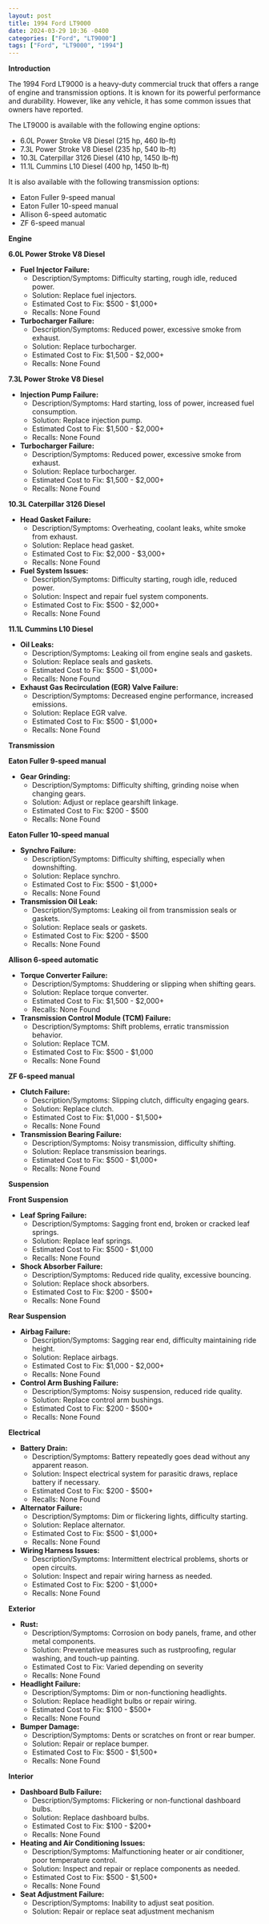 ```yaml
---
layout: post
title: 1994 Ford LT9000
date: 2024-03-29 10:36 -0400
categories: ["Ford", "LT9000"]
tags: ["Ford", "LT9000", "1994"]
---
```

**Introduction**

The 1994 Ford LT9000 is a heavy-duty commercial truck that offers a range of engine and transmission options. It is known for its powerful performance and durability. However, like any vehicle, it has some common issues that owners have reported.

The LT9000 is available with the following engine options:

* 6.0L Power Stroke V8 Diesel (215 hp, 460 lb-ft)
* 7.3L Power Stroke V8 Diesel (235 hp, 540 lb-ft)
* 10.3L Caterpillar 3126 Diesel (410 hp, 1450 lb-ft)
* 11.1L Cummins L10 Diesel (400 hp, 1450 lb-ft)

It is also available with the following transmission options:

* Eaton Fuller 9-speed manual
* Eaton Fuller 10-speed manual
* Allison 6-speed automatic
* ZF 6-speed manual

**Engine**

**6.0L Power Stroke V8 Diesel**
* **Fuel Injector Failure:**
    * Description/Symptoms: Difficulty starting, rough idle, reduced power.
    * Solution: Replace fuel injectors.
    * Estimated Cost to Fix: $500 - $1,000+
    * Recalls: None Found
* **Turbocharger Failure:**
    * Description/Symptoms: Reduced power, excessive smoke from exhaust.
    * Solution: Replace turbocharger.
    * Estimated Cost to Fix: $1,500 - $2,000+
    * Recalls: None Found

**7.3L Power Stroke V8 Diesel**
* **Injection Pump Failure:**
    * Description/Symptoms: Hard starting, loss of power, increased fuel consumption.
    * Solution: Replace injection pump.
    * Estimated Cost to Fix: $1,500 - $2,000+
    * Recalls: None Found
* **Turbocharger Failure:**
    * Description/Symptoms: Reduced power, excessive smoke from exhaust.
    * Solution: Replace turbocharger.
    * Estimated Cost to Fix: $1,500 - $2,000+
    * Recalls: None Found

**10.3L Caterpillar 3126 Diesel**
* **Head Gasket Failure:**
    * Description/Symptoms: Overheating, coolant leaks, white smoke from exhaust.
    * Solution: Replace head gasket.
    * Estimated Cost to Fix: $2,000 - $3,000+
    * Recalls: None Found
* **Fuel System Issues:**
    * Description/Symptoms: Difficulty starting, rough idle, reduced power.
    * Solution: Inspect and repair fuel system components.
    * Estimated Cost to Fix: $500 - $2,000+
    * Recalls: None Found

**11.1L Cummins L10 Diesel**
* **Oil Leaks:**
    * Description/Symptoms: Leaking oil from engine seals and gaskets.
    * Solution: Replace seals and gaskets.
    * Estimated Cost to Fix: $500 - $1,000+
    * Recalls: None Found
* **Exhaust Gas Recirculation (EGR) Valve Failure:**
    * Description/Symptoms: Decreased engine performance, increased emissions.
    * Solution: Replace EGR valve.
    * Estimated Cost to Fix: $500 - $1,000+
    * Recalls: None Found

**Transmission**

**Eaton Fuller 9-speed manual**
* **Gear Grinding:**
    * Description/Symptoms: Difficulty shifting, grinding noise when changing gears.
    * Solution: Adjust or replace gearshift linkage.
    * Estimated Cost to Fix: $200 - $500
    * Recalls: None Found

**Eaton Fuller 10-speed manual**
* **Synchro Failure:**
    * Description/Symptoms: Difficulty shifting, especially when downshifting.
    * Solution: Replace synchro.
    * Estimated Cost to Fix: $500 - $1,000+
    * Recalls: None Found
* **Transmission Oil Leak:**
    * Description/Symptoms: Leaking oil from transmission seals or gaskets.
    * Solution: Replace seals or gaskets.
    * Estimated Cost to Fix: $200 - $500
    * Recalls: None Found

**Allison 6-speed automatic**
* **Torque Converter Failure:**
    * Description/Symptoms: Shuddering or slipping when shifting gears.
    * Solution: Replace torque converter.
    * Estimated Cost to Fix: $1,500 - $2,000+
    * Recalls: None Found
* **Transmission Control Module (TCM) Failure:**
    * Description/Symptoms: Shift problems, erratic transmission behavior.
    * Solution: Replace TCM.
    * Estimated Cost to Fix: $500 - $1,000
    * Recalls: None Found

**ZF 6-speed manual**
* **Clutch Failure:**
    * Description/Symptoms: Slipping clutch, difficulty engaging gears.
    * Solution: Replace clutch.
    * Estimated Cost to Fix: $1,000 - $1,500+
    * Recalls: None Found
* **Transmission Bearing Failure:**
    * Description/Symptoms: Noisy transmission, difficulty shifting.
    * Solution: Replace transmission bearings.
    * Estimated Cost to Fix: $500 - $1,000+
    * Recalls: None Found

**Suspension**

**Front Suspension**
* **Leaf Spring Failure:**
    * Description/Symptoms: Sagging front end, broken or cracked leaf springs.
    * Solution: Replace leaf springs.
    * Estimated Cost to Fix: $500 - $1,000
    * Recalls: None Found
* **Shock Absorber Failure:**
    * Description/Symptoms: Reduced ride quality, excessive bouncing.
    * Solution: Replace shock absorbers.
    * Estimated Cost to Fix: $200 - $500+
    * Recalls: None Found

**Rear Suspension**
* **Airbag Failure:**
    * Description/Symptoms: Sagging rear end, difficulty maintaining ride height.
    * Solution: Replace airbags.
    * Estimated Cost to Fix: $1,000 - $2,000+
    * Recalls: None Found
* **Control Arm Bushing Failure:**
    * Description/Symptoms: Noisy suspension, reduced ride quality.
    * Solution: Replace control arm bushings.
    * Estimated Cost to Fix: $200 - $500+
    * Recalls: None Found

**Electrical**

* **Battery Drain:**
    * Description/Symptoms: Battery repeatedly goes dead without any apparent reason.
    * Solution: Inspect electrical system for parasitic draws, replace battery if necessary.
    * Estimated Cost to Fix: $200 - $500+
    * Recalls: None Found
* **Alternator Failure:**
    * Description/Symptoms: Dim or flickering lights, difficulty starting.
    * Solution: Replace alternator.
    * Estimated Cost to Fix: $500 - $1,000+
    * Recalls: None Found
* **Wiring Harness Issues:**
    * Description/Symptoms: Intermittent electrical problems, shorts or open circuits.
    * Solution: Inspect and repair wiring harness as needed.
    * Estimated Cost to Fix: $200 - $1,000+
    * Recalls: None Found

**Exterior**

* **Rust:**
    * Description/Symptoms: Corrosion on body panels, frame, and other metal components.
    * Solution: Preventative measures such as rustproofing, regular washing, and touch-up painting.
    * Estimated Cost to Fix: Varied depending on severity
    * Recalls: None Found
* **Headlight Failure:**
    * Description/Symptoms: Dim or non-functioning headlights.
    * Solution: Replace headlight bulbs or repair wiring.
    * Estimated Cost to Fix: $100 - $500+
    * Recalls: None Found
* **Bumper Damage:**
    * Description/Symptoms: Dents or scratches on front or rear bumper.
    * Solution: Repair or replace bumper.
    * Estimated Cost to Fix: $500 - $1,500+
    * Recalls: None Found

**Interior**
* **Dashboard Bulb Failure:**
    * Description/Symptoms: Flickering or non-functional dashboard bulbs.
    * Solution: Replace dashboard bulbs.
    * Estimated Cost to Fix: $100 - $200+
    * Recalls: None Found
* **Heating and Air Conditioning Issues:**
    * Description/Symptoms: Malfunctioning heater or air conditioner, poor temperature control.
    * Solution: Inspect and repair or replace components as needed.
    * Estimated Cost to Fix: $500 - $1,500+
    * Recalls: None Found
* **Seat Adjustment Failure:**
    * Description/Symptoms: Inability to adjust seat position.
    * Solution: Repair or replace seat adjustment mechanism
